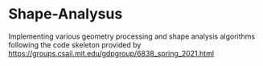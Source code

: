 # Shape-Analysus
Implementing various geometry processing and shape analysis algorithms following the code skeleton provided by https://groups.csail.mit.edu/gdpgroup/6838_spring_2021.html
